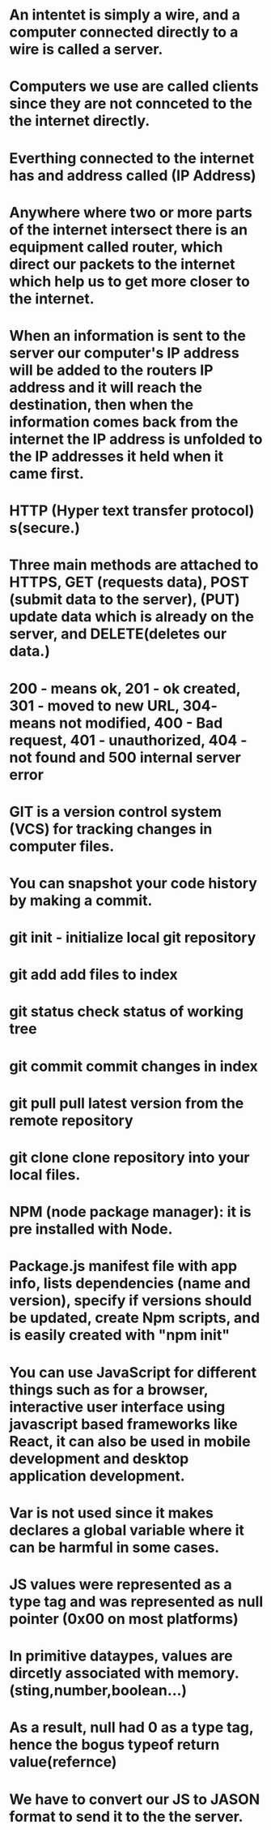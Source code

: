 # An intentet is simply a wire, and a computer connected directly to a wire is called a server.
# Computers we use are called clients since they are not connceted to the the internet directly.
# Everthing connected to the internet has and address called (IP Address)
# Anywhere where two or more parts of the internet intersect there is an equipment called router, which direct our packets to the internet which help us to get more closer to the internet.
# When an information is sent to the server our computer's IP address will be added to the routers IP address and it will reach the destination, then when the information comes back from the internet the IP address is unfolded to the IP addresses it held when it came first.
# HTTP (Hyper text transfer protocol) s(secure.)
# Three main methods are attached to HTTPS, GET (requests data), POST (submit data to the server), (PUT) update data which is already on the server, and DELETE(deletes our data.)
# 200 - means ok, 201 - ok created, 301 - moved to new URL, 304- means not modified, 400 - Bad request, 401 - unauthorized, 404 - not found and 500 internal server error
# GIT is a version control system (VCS) for tracking changes in computer files.
# You can snapshot your code history by making a commit.
# git init - initialize local git repository
# git add <file> add files to index
# git status check status of working tree
# git commit commit changes in index
# git pull pull latest version from the remote repository
# git clone clone repository into your local files.
# NPM (node package manager): it is pre installed with Node. 
# Package.js manifest file with app info, lists dependencies (name and version), specify if versions should be updated, create Npm scripts, and is easily created with "npm init"

# You can use JavaScript for different things such as for a browser, interactive user interface using javascript based frameworks like React, it can also be used in mobile development and desktop application development.

# Var is not used since it makes declares a global variable where it can be harmful in some cases.

# JS values were represented as a type tag and was represented as null pointer (0x00 on most platforms)
# In primitive dataypes, values are dircetly associated with memory. (sting,number,boolean...)
# As a result, null had 0 as a type tag, hence the bogus typeof return value(refernce)
# We have to convert our JS to JASON format to send it to the the server.
